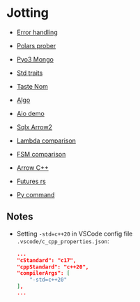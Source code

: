 # Jotting

- [Error handling](./error-handling/README.md)

- [Polars prober](./polars-prober/README.md)

- [Pyo3 Mongo](./pyo3mongo/README.md)

- [Std traits](./std-traits/README.md)

- [Taste Nom](./taste-nom/README.md)

- [Algo](./algo/README.md)

- [Aio demo](./aio-demo/README.md)

- [Sqlx Arrow2](./sqlx-arrow2/README.md)

- [Lambda comparison](./lambda-comparison/README.md)

- [FSM comparison](./fsm/README.md)

- [Arrow C++](./arrow-cpp/README.md)

- [Futures rs](./fut-rs/README.md)

- [Py command](./pycmd/README.md)

## Notes

- Setting `-std=c++20` in VSCode config file `.vscode/c_cpp_properties.json`:

    ```json
    ...
    "cStandard": "c17",
    "cppStandard": "c++20",
    "compilerArgs": [
        "-std=c++20"
    ],
    ...
    ```
